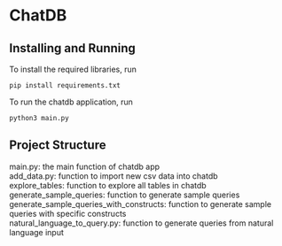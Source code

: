 # ChatDB

## Installing and Running

To install the required libraries, run
```
pip install requirements.txt
```

To run the chatdb application, run
```
python3 main.py
```

## Project Structure
main.py: the main function of chatdb app\
add_data.py: function to import new csv data into chatdb\
explore_tables: function to explore all tables in chatdb\
generate_sample_queries: function to generate sample queries\
generate_sample_queries_with_constructs: function to generate sample queries with specific constructs\
natural_language_to_query.py: function to generate queries from natural language input
